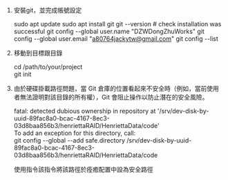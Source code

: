 1. 安裝git，並完成帳號設定

    sudo apt update
    sudo apt install git
    git --version # check installation was successful
    git config --global user.name "DZWDongZhuWorks"
    git config --global user.email "a80764jackytw@gmail.com"
    git config --list

2. 移動到目標跟目錄  

    cd /path/to/your/project  
    git init  

2. 由於硬碟掛載路徑問題，當 Git 倉庫的位置看起來不安全時（例如，當前使用者無法證明對該目錄的所有權），Git 會阻止操作以防止潛在的安全風險。

    fatal: detected dubious ownership in repository at '/srv/dev-disk-by-uuid-89fac8a0-bcac-4167-8ec3-03d8baa856b3/henriettaRAID/HenriettaData/code'  
    To add an exception for this directory, call:  
            git config --global --add safe.directory /srv/dev-disk-by-uuid-89fac8a0-bcac-4167-8ec3-03d8baa856b3/henriettaRAID/HenriettaData/code  
    
    使用指令該指令將該路徑於痊癒配置中設為安全路徑
    
